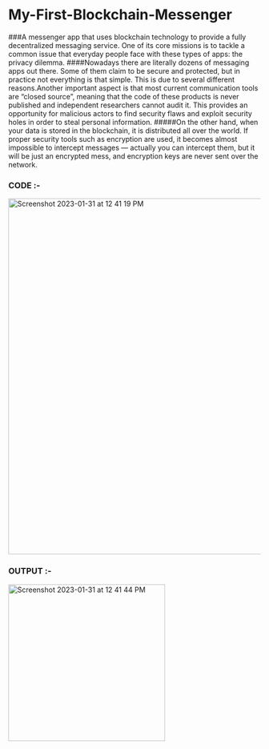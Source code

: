 # My-First-Blockchain-Messenger
###A messenger app that uses blockchain technology to provide a fully decentralized messaging service. One of its core missions is to tackle a common issue that everyday people face with these types of apps: the privacy dilemma.
####Nowadays there are literally dozens of messaging apps out there. Some of them claim to be secure and protected, but in practice not everything is that simple. This is due to several different reasons.Another important aspect is that most current communication tools are “closed source”, meaning that the code of these products is never published and independent researchers cannot audit it. This provides an opportunity for malicious actors to find security flaws and exploit security holes in order to steal personal information.
#####On the other hand, when your data is stored in the blockchain, it is distributed all over the world. If proper security tools such as encryption are used, it becomes almost impossible to intercept messages — actually you can intercept them, but it will be just an encrypted mess, and encryption keys are never sent over the network.
### CODE :- 
<img width="711" alt="Screenshot 2023-01-31 at 12 41 19 PM" src="https://user-images.githubusercontent.com/99706585/215691171-c42623b4-4bcb-45f9-9e72-039bbddd059a.png">

### OUTPUT :-
<img width="313" alt="Screenshot 2023-01-31 at 12 41 44 PM" src="https://user-images.githubusercontent.com/99706585/215691246-ce2d8969-13fe-45d7-882b-ad32a41a36f7.png">
